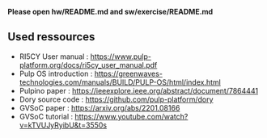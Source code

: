 __Please open hw/README.md and sw/exercise/README.md__

## Used ressources
- RI5CY User manual : https://www.pulp-platform.org/docs/ri5cy_user_manual.pdf
- Pulp OS introduction : https://greenwaves-technologies.com/manuals/BUILD/PULP-OS/html/index.html
- Pulpino paper : https://ieeexplore.ieee.org/abstract/document/7864441
- Dory source code : https://github.com/pulp-platform/dory
- GVSoC paper : https://arxiv.org/abs/2201.08166
- GVSoC tutorial : https://www.youtube.com/watch?v=kTVUJyRyibU&t=3550s
